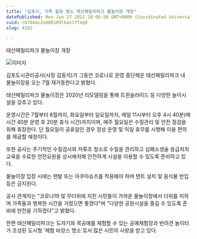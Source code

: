 ```yaml
---
title: "김포시, 가족 힐링 명소 태산패밀리파크 물놀이장 개장"
datePublished: Mon Jun 27 2022 18:00:50 GMT+0000 (Coordinated Universal Time)
cuid: cm704ai2o000109lban1ffeq0
slug: 4102

---
```



태산패밀리파크 물놀이장 개장

![이미지](https://cdn.hashnode.com/res/hashnode/image/upload/v1739256293072/ff29ea20-2c6b-4a27-9d28-87588888b406.jpeg)

김포도시관리공사(사장 김동석)가 그동안 코로나로 운영 중단해온 태산패밀리파크 내 물놀이장을 오는 7월 재가동한다고 밝혔다.

태산패밀리파크 물놀이장은 2020년 리모델링을 통해 트윈슬라이드 등 다양한 놀이시설을 갖추고 있다.

운영시간은 7월부터 8월까지, 화요일부터 일요일까지, 매일 11시부터 오후 4시 40분(매시간 40분 운영 후 20분 휴식 시간)까지이며, 매주 월요일은 수질관리 및 안전 점검을 위해 휴장한다. 단 월요일이 공휴일인 경우 정상 운영 및 익일 휴무를 시행해 이용 편의를 제공할 예정이다.

또한 공사는 주기적인 수질검사와 저류조 청소로 수질을 관리하고 심폐소생술 응급처치 교육을 수료한 안전요원을 상시배치해 안전하게 시설을 이용할 수 있도록 준비하고 있다.

물놀이장 입장 시에는 맨발 또는 아쿠아슈즈를 착용해야 하며 텐트 설치 및 음식물 반입 등은 금지된다.

공사 관계자는 "코로나19 및 무더위에 지친 시민들이 가까운 물놀이장에서 더위를 피하며 가족들과 행복한 시간을 가졌으면 좋겠다"며 "다양한 공원시설을 즐길 수 있도록 준비에 만전을 기하겠다"고 밝혔다.

한편 태산패밀리파크는 도자기와 목공예를 체험할 수 있는 공예체험장과 반려견 놀이터가 조성된 도시형 '체험 바캉스 명소'로서 많은 시민의 사랑을 받고 있다.